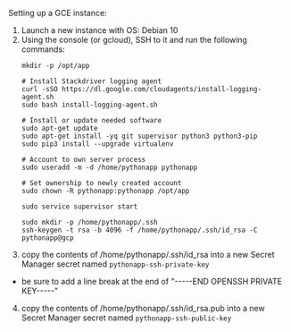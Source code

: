 Setting up a GCE instance:
1. Launch a new instance with OS: Debian 10
2. Using the console (or gcloud), SSH to it and run the following commands:
    ```
    mkdir -p /opt/app

    # Install Stackdriver logging agent
    curl -sSO https://dl.google.com/cloudagents/install-logging-agent.sh
    sudo bash install-logging-agent.sh

    # Install or update needed software
    sudo apt-get update
    sudo apt-get install -yq git supervisor python3 python3-pip
    sudo pip3 install --upgrade virtualenv

    # Account to own server process
    sudo useradd -m -d /home/pythonapp pythonapp

    # Set ownership to newly created account
    sudo chown -R pythonapp:pythonapp /opt/app

    sudo service supervisor start

    sudo mkdir -p /home/pythonapp/.ssh
    ssh-keygen -t rsa -b 4096 -f /home/pythonapp/.ssh/id_rsa -C pythonapp@gcp
    ```
3. copy the contents of /home/pythonapp/.ssh/id_rsa into a new Secret Manager secret named `pythonapp-ssh-private-key`
  * be sure to add a line break at the end of "-----END OPENSSH PRIVATE KEY-----"
4. copy the contents of /home/pythonapp/.ssh/id_rsa.pub into a new Secret Manager secret named `pythonapp-ssh-public-key`